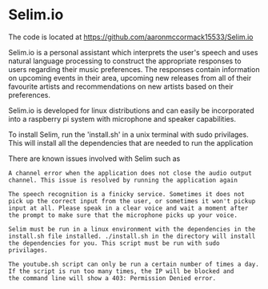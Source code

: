 # Selim.io

The code is located at https://github.com/aaronmccormack15533/Selim.io

Selim.io is a personal assistant which interprets the user's speech and uses natural language processing to construct 
the appropriate responses to users regarding their music preferences. The responses contain information on upcoming
events in their area, upcoming new releases from all of their favourite artists and recommendations on new artists
based on their preferences.

Selim.io is developed for linux distributions and can easily be incorporated into a raspberry pi system with 
microphone and speaker capabilities.

To install Selim, run the 'install.sh' in a unix terminal with sudo privilages. This will install all the dependencies 
that are needed to run the application

There are known issues involved with Selim such as 

    A channel error when the application does not close the audio output channel. This issue is resolved by running the application again

    The speech recognition is a finicky service. Sometimes it does not pick up the correct input from the user, or sometimes it won't pickup
    input at all. Please speak in a clear voice and wait a moment after the prompt to make sure that the microphone picks up your voice.

    Selim must be run in a linux environment with the dependencies in the install.sh file installed. ./install.sh in the directory will install 
    the dependencies for you. This script must be run with sudo privilages.

    The youtube.sh script can only be run a certain number of times a day. If the script is run too many times, the IP will be blocked and 
    the command line will show a 403: Permission Denied error.

    
